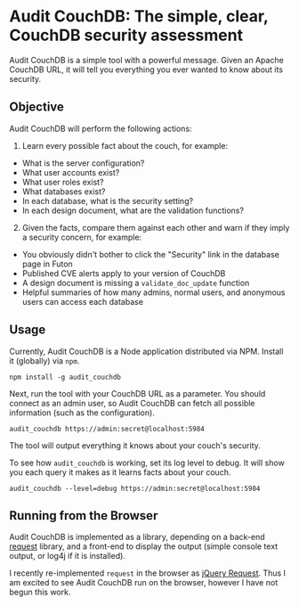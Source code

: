 # Audit CouchDB: The simple, clear, CouchDB security assessment

Audit CouchDB is a simple tool with a powerful message. Given an Apache CouchDB URL, it will tell you everything you ever wanted to know about its security.

## Objective

Audit CouchDB will perform the following actions:

1. Learn every possible fact about the couch, for example:

  * What is the server configuration?
  * What user accounts exist?
  * What user roles exist?
  * What databases exist?
  * In each database, what is the security setting?
  * In each design document, what are the validation functions?

2. Given the facts, compare them against each other and warn if they imply a security concern, for example:

  * You obviously didn't bother to click the "Security" link in the database page in Futon
  * Published CVE alerts apply to your version of CouchDB
  * A design document is missing a `validate_doc_update` function
  * Helpful summaries of how many admins, normal users, and anonymous users can access each database

## Usage

Currently, Audit CouchDB is a Node application distributed via NPM. Install it (globally) via `npm`.

    npm install -g audit_couchdb

Next, run the tool with your CouchDB URL as a parameter. You should connect as an admin user, so Audit CouchDB can fetch all possible information (such as the configuration).

    audit_couchdb https://admin:secret@localhost:5984

The tool will output everything it knows about your couch's security.

To see how `audit_couchdb` is working, set its log level to debug. It will show you each query it makes as it learns facts about your couch.

    audit_couchdb --level=debug https://admin:secret@localhost:5984

## Running from the Browser

Audit CouchDB is implemented as a library, depending on a back-end [request][req] library, and a front-end to display the output (simple console text output, or log4j if it is installed).

I recently re-implemented `request` in the browser as [jQuery Request][jreq]. Thus I am excited to see Audit CouchDB run on the browser, however I have not begun this work.

[req]: https://github.com/mikeal/request
[jreq]: https://github.com/iriscouch/request_jquery
